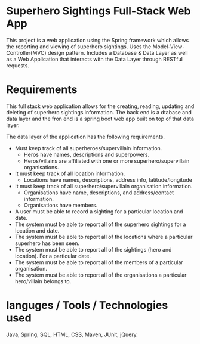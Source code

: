 # Superhero Sightings Full-Stack Web App
This project is a web application using the Spring framework which allows the reporting and viewing of superhero sightings. Uses the Model-View-Controller(MVC) design pattern. Includes a Database &amp; Data Layer as well as a Web Application that interacts with the Data Layer through RESTful requests.

# Requirements
This full stack web application allows for the creating, reading, updating and deleting of superhero sightings information. The back end is a dtabase and data layer and the fron end is a spring boot web app built on top of that data layer.

The data layer of the application has the following requirements.
* Must keep track of all superheroes/supervillain information.
    * Heros have names, descriptions and superpowers.
    * Heros/villains are affiliated with one or more superhero/supervillain organisations.
* It must keep track of all location information.
    * Locations have names, descriptions, address info, latitude/longitude
* It must keep track of all superhero/supervillain organisation information.
    * Organisations have name, descriptions, and address/contact information.
    * Organisations have members.
* A user must be able to record a sighting for a particular location and date.
* The system must be able to report all of the superhero sightings for a location and date.
* The system must be able to report all of the locations where a particular superhero has been
seen.
* The system must be able to report all of the sightings (hero and location). For a particular
date.
* The system must be able to report all of the members of a particular organisation.
* The system must be able to report all of the organisations a particular hero/villain belongs to.

# languges / Tools / Technologies used
Java, Spring, SQL, HTML, CSS, Maven, JUnit, jQuery.  
